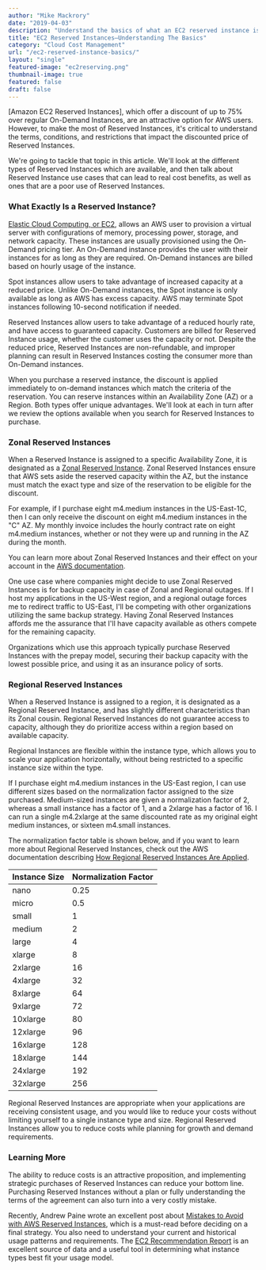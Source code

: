 ```yaml
---
author: "Mike Mackrory"
date: "2019-04-03"
description: "Understand the basics of what an EC2 reserved instance is, and the types available. Learn Reserved Instance use cases that can lead to real cost benefits, as well as ones that are a poor use of Reserved Instances."
title: "EC2 Reserved Instances—Understanding The Basics"
category: "Cloud Cost Management"
url: "/ec2-reserved-instance-basics/"
layout: "single"
featured-image: "ec2reserving.png"
thumbnail-image: true
featured: false
draft: false
---
```


[Amazon EC2 Reserved Instances], which offer a discount of up to 75% over regular On-Demand Instances, are an attractive option for AWS users. However, to make the most of Reserved Instances, it's critical to understand the terms, conditions, and restrictions that impact the discounted price of Reserved Instances.

We're going to tackle that topic in this article. We'll look at the different types of Reserved Instances which are available, and then talk about Reserved Instance use cases that can lead to real cost benefits, as well as ones that are a poor use of Reserved Instances.

### What Exactly Is a Reserved Instance?

[Elastic Cloud Computing, or EC2](/ec2-instances/), allows an AWS user to provision a virtual server with configurations of memory, processing power, storage, and network capacity. These instances are usually provisioned using the On-Demand pricing tier. An On-Demand instance provides the user with their instances for as long as they are required. On-Demand instances are billed based on hourly usage of the instance.

Spot instances allow users to take advantage of increased capacity at a reduced price. Unlike On-Demand instances, the Spot instance is only available as long as AWS has excess capacity. AWS may terminate Spot instances following 10-second notification if needed.

Reserved Instances allow users to take advantage of a reduced hourly rate, and have access to guaranteed capacity. Customers are billed for Reserved Instance usage, whether the customer uses the capacity or not. Despite the reduced price, Reserved Instances are non-refundable, and improper planning can result in Reserved Instances costing the consumer more than On-Demand instances.

When you purchase a reserved instance, the discount is applied immediately to on-demand instances which match the criteria of the reservation. You can reserve instances within an Availability Zone (AZ) or a Region. Both types offer unique advantages. We'll look at each in turn after we review the options available when you search for Reserved Instances to purchase.

### Zonal Reserved Instances

When a Reserved Instance is assigned to a specific Availability Zone, it is designated as a [Zonal Reserved Instance][2]. Zonal Reserved Instances ensure that AWS sets aside the reserved capacity within the AZ, but the instance must match the exact type and size of the reservation to be eligible for the discount.

For example, if I purchase eight m4.medium instances in the US-East-1C, then I can only receive the discount on eight m4.medium instances in the "C" AZ. My monthly invoice includes the hourly contract rate on eight m4.medium instances, whether or not they were up and running in the AZ during the month.

You can learn more about Zonal Reserved Instances and their effect on your account in the [AWS documentation](https://docs.aws.amazon.com/AWSEC2/latest/UserGuide/apply_ri.html#apply-zonal-ri).

One use case where companies might decide to use Zonal Reserved Instances is for backup capacity in case of Zonal and Regional outages. If I host my applications in the US-West region, and a regional outage forces me to redirect traffic to US-East, I'll be competing with other organizations utilizing the same backup strategy. Having Zonal Reserved Instances affords me the assurance that I'll have capacity available as others compete for the remaining capacity.

Organizations which use this approach typically purchase Reserved Instances with the prepay model, securing their backup capacity with the lowest possible price, and using it as an insurance policy of sorts.

### Regional Reserved Instances

When a Reserved Instance is assigned to a region, it is designated as a Regional Reserved Instance, and has slightly different characteristics than its Zonal cousin. Regional Reserved Instances do not guarantee access to capacity, although they do prioritize access within a region based on available capacity.

Regional Instances are flexible within the instance type, which allows you to scale your application horizontally, without being restricted to a specific instance size within the type.

If I purchase eight m4.medium instances in the US-East region, I can use different sizes based on the normalization factor assigned to the size purchased. Medium-sized instances are given a normalization factor of 2, whereas a small instance has a factor of 1, and a 2xlarge has a factor of 16. I can run a single m4.2xlarge at the same discounted rate as my original eight medium instances, or sixteen m4.small instances.

The normalization factor table is shown below, and if you want to learn more about Regional Reserved Instances, check out the AWS documentation describing [How Regional Reserved Instances Are Applied](https://docs.aws.amazon.com/AWSEC2/latest/UserGuide/apply_ri.html#apply-regional-ri).

<script>$(document).ready(function () {
  $(".post-content table").addClass("table").addClass("table-striped");
});</script>

Instance Size | Normalization Factor
--------------|---------------------
nano  | 0.25
micro  | 0.5
small  |  1
medium  | 2
large  | 4
xlarge  |  8
2xlarge  | 16
4xlarge  | 32
8xlarge  | 64
9xlarge  | 72
10xlarge  | 80
12xlarge  | 96
16xlarge  | 128
18xlarge  | 144
24xlarge  | 192  
32xlarge  | 256

Regional Reserved Instances are appropriate when your applications are receiving consistent usage, and you would like to reduce your costs without limiting yourself to a single instance type and size. Regional Reserved Instances allow you to reduce costs while planning for growth and demand requirements.

### Learning More

The ability to reduce costs is an attractive proposition, and implementing strategic purchases of Reserved Instances can reduce your bottom line. Purchasing Reserved Instances without a plan or fully understanding the terms of the agreement can also turn into a very costly mistake.

Recently, Andrew Paine wrote an excellent post about [Mistakes to Avoid with AWS Reserved Instances](/aws-reserved-instances-mistake/), which is a must-read before deciding on a final strategy. You also need to understand your current and historical usage patterns and requirements. The [EC2 Recommendation Report](https://docs.metricly.com/reports/reports-ec2-recommendations/) is an excellent source of data and a useful tool in determining what instance types best fit your usage model.

[1]: /pillar/aws-reserved-instances
[2]: /pillar/aws-reserved-instances/#regional-vs-availability-zonal
